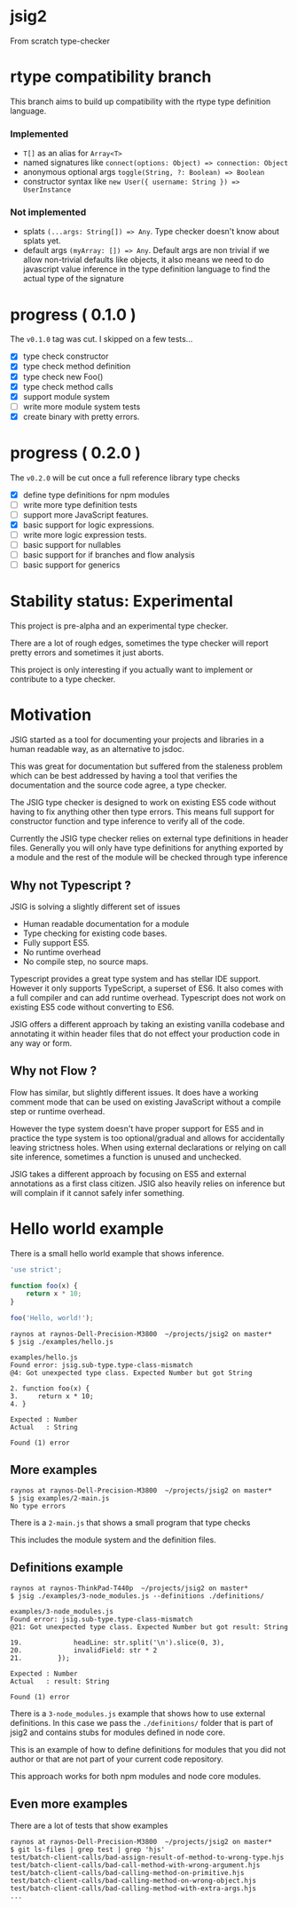 # jsig2

From scratch type-checker

# rtype compatibility branch

This branch aims to build up compatibility with the rtype type
definition language.

### Implemented

 - `T[]` as an alias for `Array<T>`
 - named signatures like `connect(options: Object) => connection: Object`
 - anonymous optional args `toggle(String, ?: Boolean) => Boolean`
 - constructor syntax like `new User({ username: String }) => UserInstance`

### Not implemented

 - splats `(...args: String[]) => Any`. Type checker doesn't know about splats yet.
 - default args `(myArray: []) => Any`. Default args are non trivial if we allow non-trivial defaults like objects, it also means we need to do javascript value inference in the type definition language to find the actual type of the signature

# progress ( 0.1.0 )

The `v0.1.0` tag was cut. I skipped on a few tests...

 - [x] type check constructor
 - [x] type check method definition
 - [x] type check new Foo()
 - [x] type check method calls 
 - [x] support module system
 - [ ] write more module system tests
 - [x] create binary with pretty errors.

# progress ( 0.2.0 )

The `v0.2.0` will be cut once a full reference library type checks

 - [x] define type definitions for npm modules
 - [ ] write more type definition tests
 - [ ] support more JavaScript features.
 - [x] basic support for logic expressions.
 - [ ] write more logic expression tests.
 - [ ] basic support for nullables
 - [ ] basic support for if branches and flow analysis
 - [ ] basic support for generics

# Stability status: Experimental

This project is pre-alpha and an experimental type checker.

There are a lot of rough edges, sometimes the type checker will
report pretty errors and sometimes it just aborts.

This project is only interesting if you actually want to implement
or contribute to a type checker.

# Motivation

JSIG started as a tool for documenting your projects and libraries
in a human readable way, as an alternative to jsdoc.

This was great for documentation but suffered from the staleness
problem which can be best addressed by having a tool that verifies
the documentation and the source code agree, a type checker.

The JSIG type checker is designed to work on existing ES5 code
without having to fix anything other then type errors. This means
full support for constructor function and type inference to verify
all of the code.

Currently the JSIG type checker relies on external type definitions
in header files. Generally you will only have type definitions
for anything exported by a module and the rest of the module will
be checked through type inference

## Why not Typescript ?

JSIG is solving a slightly different set of issues

 - Human readable documentation for a module
 - Type checking for existing code bases.
 - Fully support ES5.
 - No runtime overhead
 - No compile step, no source maps.

Typescript provides a great type system and has stellar IDE support.
However it only supports TypeScript, a superset of ES6. It also
comes with a full compiler and can add runtime overhead. Typescript
does not work on existing ES5 code without converting to ES6.

JSIG offers a different approach by taking an existing vanilla
codebase and annotating it within header files that do not effect
your production code in any way or form.

## Why not Flow ?

Flow has similar, but slightly different issues. It does have a 
working comment mode that can be used on existing JavaScript without
a compile step or runtime overhead.

However the type system doesn't have proper support for ES5 and
in practice the type system is too optional/gradual and allows
for accidentally leaving strictness holes. When using external
declarations or relying on call site inference, sometimes a
function is unused and unchecked.

JSIG takes a different approach by focusing on ES5 and external
annotations as a first class citizen. JSIG also heavily relies
on inference but will complain if it cannot safely infer something.

# Hello world example

There is a small hello world example that shows inference.

```js
'use strict';

function foo(x) {
    return x * 10;
}

foo('Hello, world!');
```

```
raynos at raynos-Dell-Precision-M3800  ~/projects/jsig2 on master*
$ jsig ./examples/hello.js 

examples/hello.js
Found error: jsig.sub-type.type-class-mismatch
@4: Got unexpected type class. Expected Number but got String

2. function foo(x) {
3.     return x * 10;
4. }

Expected : Number
Actual   : String

Found (1) error
```

## More examples

```
raynos at raynos-Dell-Precision-M3800  ~/projects/jsig2 on master*
$ jsig examples/2-main.js 
No type errors
```

There is a `2-main.js` that shows a small program that type checks

This includes the module system and the definition files.

## Definitions example

```
raynos at raynos-ThinkPad-T440p  ~/projects/jsig2 on master*
$ jsig ./examples/3-node_modules.js --definitions ./definitions/

examples/3-node_modules.js
Found error: jsig.sub-type.type-class-mismatch
@21: Got unexpected type class. Expected Number but got result: String

19.             headLine: str.split('\n').slice(0, 3),
20.             invalidField: str * 2
21.         });

Expected : Number
Actual   : result: String

Found (1) error
```

There is a `3-node_modules.js` example that shows how to use external
definitions. In this case we pass the `./definitions/` folder that
is part of jsig2 and contains stubs for modules defined in node core.

This is an example of how to define definitions for modules that you
did not author or that are not part of your current code repository.

This approach works for both npm modules and node core modules.

## Even more examples

There are a lot of tests that show examples

```
raynos at raynos-Dell-Precision-M3800  ~/projects/jsig2 on master*
$ git ls-files | grep test | grep 'hjs'
test/batch-client-calls/bad-assign-result-of-method-to-wrong-type.hjs
test/batch-client-calls/bad-call-method-with-wrong-argument.hjs
test/batch-client-calls/bad-calling-method-on-primitive.hjs
test/batch-client-calls/bad-calling-method-on-wrong-object.hjs
test/batch-client-calls/bad-calling-method-with-extra-args.hjs
...
```
